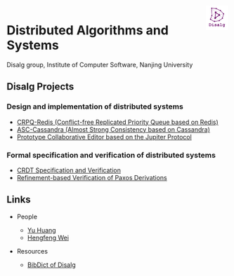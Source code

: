 <img src="pic/disalg-logo-2018-12.png" width = "10%" alt="Disalg Logo" align=right />

# Distributed Algorithms and Systems



Disalg group, Institute of Computer Software, Nanjing University

## Disalg Projects

### Design and implementation of distributed systems

* [CRPQ-Redis (Conflict-free Replicated Priority Queue based on Redis)](https://github.com/elem-azar-unis/CRPQ-Redis)
* [ASC-Cassandra (Almost Strong Consistency based on Cassandra)](https://github.com/Lingzhi-Ouyang/Almost-Strong-Consistency-Cassandra)
* [Prototype Collaborative Editor based on the Jupiter Protocol](https://github.com/tangruize/coeditor)

### Formal specification and verification of distributed systems

* [CRDT Specification and Verification](https://github.com/JYwellin/CRDT-TLA)
* [Refinement-based Verification of Paxos Derivations](https://github.com/Starydark/Paxos-Refinement) 


## Links

* People
    * [Yu Huang](http://cs.nju.edu.cn/yuhuang) 
    * [Hengfeng Wei](https://github.com/hengxin)

* Resources
    * [BibDict of Disalg](https://github.com/alg-nju/disalg-bib-dict/blob/master/README.md)

